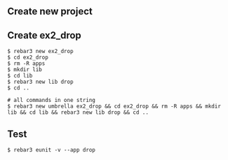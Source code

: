 Create new project
----	
Create ex2_drop
----	
	$ rebar3 new ex2_drop
	$ cd ex2_drop
	$ rm -R apps
	$ mkdir lib
	$ cd lib
	$ rebar3 new lib drop
	$ cd ..
	
	# all commands in one string
	$ rebar3 new umbrella ex2_drop && cd ex2_drop && rm -R apps && mkdir lib && cd lib && rebar3 new lib drop && cd ..

Test
-----
	$ rebar3 eunit -v --app drop
	